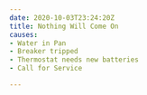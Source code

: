 ```yaml
---
date: 2020-10-03T23:24:20Z
title: Nothing Will Come On
causes:
- Water in Pan
- Breaker tripped
- Thermostat needs new batteries
- Call for Service

---
```

